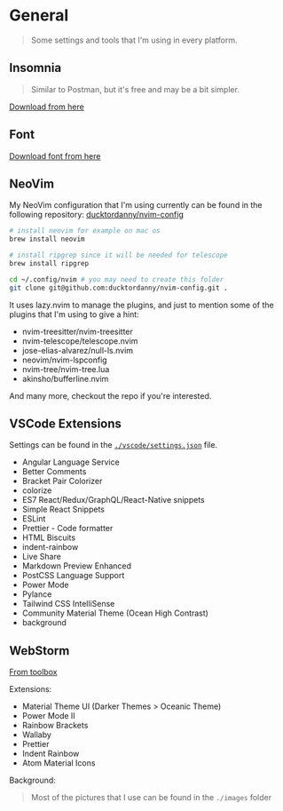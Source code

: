 # General

> Some settings and tools that I'm using in every platform.

## Insomnia

> Similar to Postman, but it's free and may be a bit simpler.

[Download from here](https://insomnia.rest/download)

## Font

[Download font from here](https://www.jetbrains.com/lp/mono/)

## NeoVim

My NeoVim configuration that I'm using currently can be found in the following repository: [ducktordanny/nvim-config](https://github.com/ducktordanny/nvim-config)

```sh
# install neovim for example on mac os
brew install neovim

# install ripgrep since it will be needed for telescope
brew install ripgrep

cd ~/.config/nvim # you may need to create this folder
git clone git@github.com:ducktordanny/nvim-config.git .
```

It uses lazy.nvim to manage the plugins, and just to mention some of the plugins that I'm using to give a hint:

- nvim-treesitter/nvim-treesitter
- nvim-telescope/telescope.nvim
- jose-elias-alvarez/null-ls.nvim
- neovim/nvim-lspconfig
- nvim-tree/nvim-tree.lua
- akinsho/bufferline.nvim

And many more, checkout the repo if you're interested.

## VSCode Extensions

Settings can be found in the [`./vscode/settings.json`](./vscode/settings.json) file.

- Angular Language Service
- Better Comments
- Bracket Pair Colorizer
- colorize
- ES7 React/Redux/GraphQL/React-Native snippets
- Simple React Snippets
- ESLint
- Prettier - Code formatter
- HTML Biscuits
- indent-rainbow
- Live Share
- Markdown Preview Enhanced
- PostCSS Language Support
- Power Mode
- Pylance
- Tailwind CSS IntelliSense
- Community Material Theme (Ocean High Contrast)
- background

## WebStorm

[From toolbox](https://www.jetbrains.com/toolbox-app/)

Extensions:

- Material Theme UI (Darker Themes > Oceanic Theme)
- Power Mode II
- Rainbow Brackets
- Wallaby
- Prettier
- Indent Rainbow
- Atom Material Icons

Background:

> Most of the pictures that I use can be found in the `./images` folder
